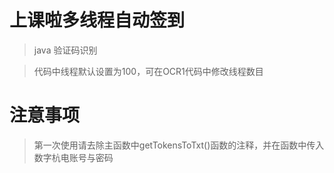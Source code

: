 # 上课啦多线程自动签到
>java 验证码识别

>代码中线程默认设置为100，可在OCR1代码中修改线程数目
# 注意事项
>第一次使用请去除主函数中getTokensToTxt()函数的注释，并在函数中传入数字杭电账号与密码
